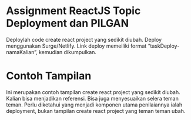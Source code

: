 # Assignment ReactJS Topic Deployment dan PILGAN

Deploylah code create react project yang sedikit diubah. Deploy menggunakan Surge/Netlify. Link deploy memeiliki format “taskDeploy-namaKalian”, kemudian dikumpulkan.

# Contoh Tampilan

Ini merupakan contoh tampilan create react project yang sedikit diubah. Kalian bisa menjadikan referensi. Bisa juga menyesuaikan selera teman teman. Perlu diketahui yang menjadi komponen utama penilaiannya ialah deployment, bukan tampilan create react project yang teman teman ubah.
